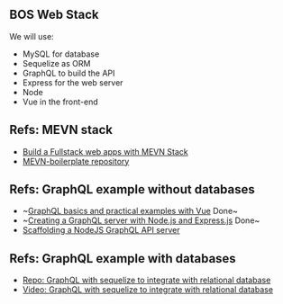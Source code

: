 ## BOS Web Stack
We will use:
- MySQL for database
- Sequelize as ORM
- GraphQL to build the API
- Express for the web server
- Node
- Vue in the front-end

## Refs: MEVN stack
+ [Build a Fullstack web apps with MEVN Stack](https://medium.com/@anaida07/mevn-stack-application-part-1-3a27b61dcae0)
+ [MEVN-boilerplate repository](https://github.com/anaida07/MEVN-boilerplate)

## Refs: GraphQL example without databases
+ ~[GraphQL basics and practical examples with Vue](https://medium.com/@lachlanmiller_52885/graphql-basics-and-practical-examples-with-vue-6b649b9685e0) Done~
+ ~[Creating a GraphQL server with Node.js and Express.js](https://medium.com/codingthesmartway-com-blog/creating-a-graphql-server-with-node-js-and-express-f6dddc5320e1) Done~
+ [Scaffolding a NodeJS GraphQL API server](https://medium.com/@tomlagier/scaffolding-a-rock-solid-graphql-api-b651c2a36438)

## Refs: GraphQL example with databases
+ [Repo: GraphQL with sequelize to integrate with relational database](https://github.com/leebenson/graphql-with-sequelize)
+ [Video: GraphQL with sequelize to integrate with relational database](https://www.youtube.com/watch?v=DNPVqK_woRQ)

